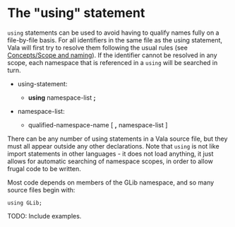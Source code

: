 

The "using" statement
=====================

`using` statements can be used to avoid having to qualify names fully on a file-by-file basis. For all identifiers in the same file as the using statement, Vala will first try to resolve them following the usual rules (see [Concepts/Scope and naming](scope-and-naming.md)). If the identifier cannot be resolved in any scope, each namespace that is referenced in a `using` will be searched in turn.

-   using-statement:

    -   **using** namespace-list **;**


-   namespace-list:

    -   qualified-namespace-name [ **,** namespace-list ]

There can be any number of using statements in a Vala source file, but they must all appear outside any other declarations. Note that `using` is not like import statements in other languages - it does not load anything, it just allows for automatic searching of namespace scopes, in order to allow frugal code to be written.

Most code depends on members of the GLib namespace, and so many source files begin with:

```vala
using GLib;
```

TODO: Include examples.
